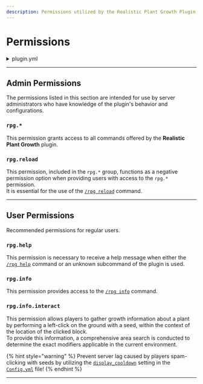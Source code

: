 ```yaml
---
description: Permissions utilized by the Realistic Plant Growth Plugin
---
```


# Permissions

<details>

<summary>plugin.yml</summary>

{% code lineNumbers="true" fullWidth="true" %}
```yaml
permissions:
  rpg.*:
    description: Gives access to all RealisticPlantGrowth features.
    default: op
    children:
        rpg.help: true
        rpg.info: true
        rpg.reload: true

  rpg.help:
    description: Base-Permission to access /rpg command.
    default: op

  rpg.info:
    description: Gives access to the /rpg info command.
    default: op
    children:
      rpg.info.interact: true

  rpg.info.interact:
    description: Gives growth information of plants when interacting with them.
    default: true
```
{% endcode %}

</details>

***

## Admin Permissions

The permissions listed in this section are intended for use by server administrators who have knowledge of the plugin's behavior and configurations.

### `rpg.*`

This permission grants access to all commands offered by the **Realistic Plant Growth** plugin.

### `rpg.reload`

This permission, included in the `rpg.*` group, functions as a negative permission option when providing users with access to the `rpg.*` permission. \
It is essential for the use of the [`/rpg reload`](commands.md#rpg-reload) command.

***

## User Permissions

Recommended permissions for regular users.

### `rpg.help`

This permission is necessary to receive a help message when either the [`/rpg help`](commands.md#rpg-help) command or an
unknown subcommand of the plugin is used.

### `rpg.info`

This permission provides access to the [`/rpg info`](commands.md#rpg-info) command.

### `rpg.info.interact`

This permission allows players to gather growth information about a plant by performing a left-click on the ground with a seed, within the context of the location of the clicked block.\
To provide this information, a comprehensive area search is conducted to determine the exact modifiers applicable in the current environment.

{% hint style="warning" %}
Prevent server lag caused by players spam-clicking with seeds by utilizing
the [`display_cooldown`](../../guides/configuration/config.yml.md#display_cooldown) setting in
the [`Config.yml`](../../guides/configuration/config.yml.md) file!
{% endhint %}



***

